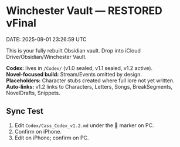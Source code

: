 # Winchester Vault — RESTORED vFinal
DATE: 2025-09-01 23:26:59 UTC

This is your fully rebuilt Obsidian vault. Drop into iCloud Drive/Obsidian/Winchester Vault.

**Codex:** lives in `/Codex/` (v1.0 sealed, v1.1 sealed, v1.2 active).  
**Novel-focused build:** Stream/Events omitted by design.  
**Placeholders:** Character stubs created where full lore not yet written.  
**Auto-links:** v1.2 links to Characters, Letters, Songs, BreakSegments, NovelDrafts, Snippets.

## Sync Test
1) Edit `Codex/Cass_Codex_v1.2.md` under the 🚨 marker on PC.
2) Confirm on iPhone.
3) Edit on iPhone; confirm on PC.



